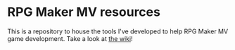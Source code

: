# RPG Maker MV resources

This is a repository to house the tools I've developed to help RPG Maker MV game development.  Take a look at [the wiki](https://github.com/jeremyckahn/rmmv-resources/wiki)!

